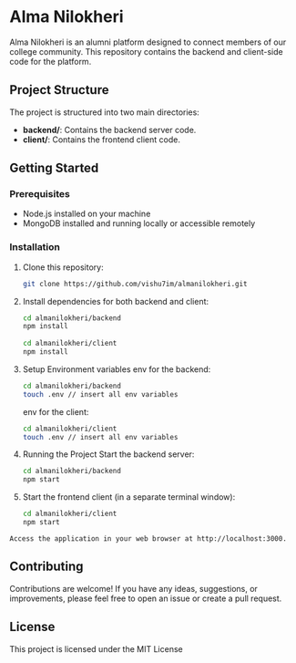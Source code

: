 # Alma Nilokheri

Alma Nilokheri is an alumni platform designed to connect members of our college community. This repository contains the backend and client-side code for the platform.

## Project Structure

The project is structured into two main directories:

- **backend/**: Contains the backend server code.
- **client/**: Contains the frontend client code.

## Getting Started

### Prerequisites

- Node.js installed on your machine
- MongoDB installed and running locally or accessible remotely

### Installation

1. Clone this repository:

   ```bash
   git clone https://github.com/vishu7im/almanilokheri.git
   ```
 
2. Install dependencies for both backend and client:
   ```bash
   cd almanilokheri/backend
   npm install
 
   cd almanilokheri/client
   npm install

   ```

3. Setup Environment variables
   env for the backend:
   ```bash
   cd almanilokheri/backend
   touch .env // insert all env variables 
   ```
   env for the client:
   ```bash
   cd almanilokheri/client
   touch .env // insert all env variables 
   ```

4. Running the Project
   Start the backend server:
   ```bash
   cd almanilokheri/backend
   npm start
   ```
5. Start the frontend client (in a separate terminal window):
   ```bash
   cd almanilokheri/client
   npm start
  ```
  Access the application in your web browser at http://localhost:3000.
  ```


## Contributing
Contributions are welcome! If you have any ideas, suggestions, or      improvements, please feel free to open an issue or create a pull       request.

## License
This project is licensed under the MIT License